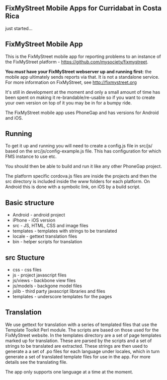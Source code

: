 FixMyStreet Mobile Apps for Curridabat in Costa Rica
----------------------------------------------------
just started...

FixMyStreet Mobile App
----------------------

This is the FixMyStreet mobile app for reporting problems to an instance of the
FixMyStreet platform - https://github.com/mysociety/fixmystreet.

**You *must* have your FixMyStreet webserver up and running first:** the mobile app
ultimately sends reports via that. It is not a standalone service. For more information
on FixMyStreet, see http://fixmystreet.org

It's still in development at the moment and only a small amount of time
has been spent on making it re-brandable/re-usable so if you want to
create your own version on top of it you may be in for a bumpy ride.

The FixMyStreet mobile app uses PhoneGap and has versions for Android and iOS.

Running
-------

To get it up and running you will need to create a config.js file in src/js/ based
on the src/js/config-example.js file. This has configuration for which FMS instance
to use etc.

You should then be able to build and run it like any other PhoneGap project.

The platform specific cordova.js files are inside the projects and then the src directory
is included inside the www folders for each platform. On Android this is done with a 
symbolic link, on iOS by a build script.

Basic structure
---------------
* Android - android project
* iPhone - iOS version
* src - JS, HTML, CSS and image files
* templates - templates with strings to be translated
* locale - gettext translation files
* bin - helper scripts for translation

src Stucture
------------
* css - css files
* js - project javascript files
* js/views - backbone view files
* js/models - backgone model files
* jslib - third party javascript libraries and files
* templates - underscore templates for the pages

Translation
-----------
We use gettext for translation with a series of templated files that use the Template Toolkit
Perl module. The scripts are based on those used for the FixMyStreet website. In the templates
directory are a set of page templates marked up for translation. These are parsed by the scripts
and a set of strings to be translated are extracted. These strings are then used to generate a
a set of .po files for each language under locales, which in turn generate a set of translated
template files for use in the app. For more details see the translating file.

The app only supports one language at a time at the moment.
